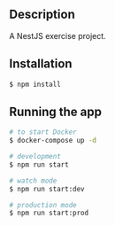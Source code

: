 ## Description

A NestJS exercise project.

## Installation

```bash
$ npm install
```

## Running the app

```bash
# to start Docker
$ docker-compose up -d

# development
$ npm run start

# watch mode
$ npm run start:dev

# production mode
$ npm run start:prod
```
